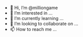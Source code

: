 - 👋 Hi, I’m @milliongame
- 👀 I’m interested in ...
- 🌱 I’m currently learning ...
- 💞️ I’m looking to collaborate on ...
- 📫 How to reach me ...

<!---
milliongame/milliongame is a ✨ special ✨ repository because its `README.md` (this file) appears on your GitHub profile.
You can click the Preview link to take a look at your changes.
--->
